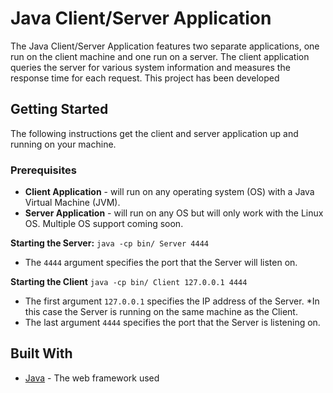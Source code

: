 # Java Client/Server Application
The Java Client/Server Application features two separate applications, one run on the client machine and one run on a server. The client application queries the server for various system information and measures the response time for each request. This project has been developed 

## Getting Started
The following instructions get the client and server application up and running on your machine.

### Prerequisites
* **Client Application** - will run on any operating system (OS) with a Java Virtual Machine (JVM).
* **Server Application** - will run on any OS but will only work with the Linux OS. Multiple OS support coming soon.

**Starting the Server:**
```java -cp bin/ Server 4444```
- The `4444` argument specifies the port that the Server will listen on.

**Starting the Client**
```java -cp bin/ Client 127.0.0.1 4444```
- The first argument `127.0.0.1` specifies the IP address of the Server. *In this case the Server is running on the same machine as the Client.
- The last argument `4444` specifies the port that the Server is listening on.

## Built With
* [Java](https://www.oracle.com/java/) - The web framework used
